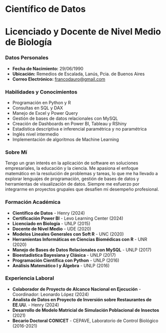 # Científico de Datos
# Licenciado y Docente de Nivel Medio de Biología

### Datos Personales
- **Fecha de Nacimiento:** 29/06/1990
- **Ubicación:** Remedios de Escalada, Lanús, Pcia. de Buenos Aires
- **Correo Electrónico:** [francodauro@gmail.com](mailto:francodauro@gmail.com)

### Habilidades y Conocimientos
- Programación en Python y R
- Consultas en SQL y DAX
- Manejo de Excel y Power Query
- Gestión de bases de datos relacionales con MySQL
- Creación de Dashboards en Power BI, Tableau y RShiny
- Estadística descriptiva e inferencial paramétrica y no paramétrica
- Inglés nivel intermedio
- Implementación de algoritmos de Machine Learning

### Sobre Mí
Tengo un gran interés en la aplicación de software en soluciones empresariales, la educación y la ciencia. Me apasiona el enfoque matemático en la resolución de problemas y tareas, lo que me ha llevado a explorar lenguajes de programación, gestión de bases de datos y herramientas de visualización de datos. Siempre me esfuerzo por integrarme en proyectos grupales que desafíen mi desempeño profesional.

### Formación Académica
- **Científico de Datos** - Henry (2024)
- **Certificación Power BI** - Levo Learning Center (2024)
- **Licenciado en Biología** - UNLP (2015)
- **Docente de Nivel Medio** - UDE (2020)
- **Modelos Lineales Generales con Soft R** - UNC (2020)
- **Herramientas Informáticas en Ciencias Biomédicas con R** - UNR (2020)
- **Manejo de Bases de Datos Relacionales con MySQL** - UNLP (2017)
- **Bioestadística Bayesiana y Clásica** - UNLP (2017)
- **Programación Científica con Python** - UNLP (2016)
- **Análisis Matemático I y Álgebra** - UNLP (2016)

### Experiencia Laboral
- **Colaborador de Proyecto de Alcance Nacional en Ejecución** - Coordinador: Leonardo López (2024)
- **Analista de Datos en Proyecto de Inversión sobre Restaurantes de EE.UU.** - Henry (2024)
- **Desarrollo de Modelo Matricial de Simulación Poblacional de Insectos** (2021)
- **Becario Doctoral CONICET** - CEPAVE, Laboratorio de Control Biológico (2016-2021)
